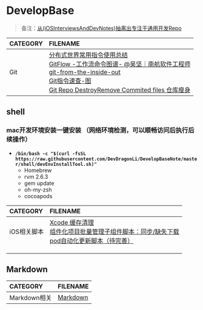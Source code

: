 # DevelopBase

> 备注：[从(iOSInterviewsAndDevNotes)抽离出专注于通用开发Repo](https://github.com/DevDragonLi/iOSDevNotesAndInterviews)

| CATEGORY | FILENAME |  
|:----|:----|
| Git |[分布式世界常用指令使用总结](./Doc/Git.md)<br>[GitFlow -工作流](./Doc/Gitflow.md)[命令图谱- @吴坚｜南航软件工程师](https://github.com/TeamStuQ/skill-map/blob/master/data/map-Git.md)<br>[git-from-the-inside-out](https://maryrosecook.com/blog/post/git-from-the-inside-out)<br>[Git指令速查-图](images/git-commend.jpg)<br>[Git Repo DestroyRemove Commited files 仓库瘦身](./Doc/git-remove-commited-files.md)|


## shell

### mac开发环境安装一键安装 （网络环境检测，可以顺畅访问后执行后续操作）
- **`/bin/bash -c "$(curl -fsSL https://raw.githubusercontent.com/DevDragonLi/DevelopBaseNote/master/shell/devEnvInstallTool.sh)"`**
	- Homebrew
	- rvm 2.6.3 
	- gem update
	- oh-my-zsh
	- cocoapods

| CATEGORY | FILENAME |  
|:----|:----|
| iOS相关脚本| [Xcode 缓存清理](./shell/deleteXCodeCache.sh)<br> [组件化项目批量管理子组件脚本：同步/缺失下载](./shell/repoSync.sh)<br>[pod自动化更新脚本（待完善）](./shell/podUpdate.sh)   |
| |	   |
| |   |
| |	   |

## Markdown

| CATEGORY | FILENAME |  
|:----|:----|
| Markdown相关 |[Markdown](./Doc/Markdown.md)|